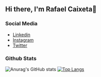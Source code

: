 ## Hi there, I'm Rafael Caixeta👋

### Social Media
- [Linkedin](https://www.linkedin.com/in/rafael-caixeta-05402b217/)
- [Instagram](https://www.instagram.com/omg_its_caixeta/)
- [Twitter](https://twitter.com/caixetadev)
### Github Stats
![Anurag's GitHub stats](https://github-readme-stats.vercel.app/api?username=Caixetadev&show_icons=true&theme=dracula)
[![Top Langs](https://github-readme-stats.vercel.app/api/top-langs/?username=Caixetadev&layout=compact&theme=dracula)](https://github.com/anuraghazra/github-readme-stats)
